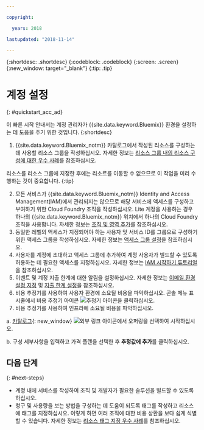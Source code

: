 ```yaml
---

copyright:

  years: 2018

lastupdated: "2018-11-14"

---
```


{:shortdesc: .shortdesc}
{:codeblock: .codeblock}
{:screen: .screen}
{:new_window: target="_blank"}
{:tip: .tip}

# 계정 설정
{: #quickstart_acc_ad}

이 빠른 시작 안내서는 계정 관리자가 {{site.data.keyword.Bluemix}} 환경을 설정하는 데 도움을 주기 위한 것입니다.
{:shortdesc}

1. {{site.data.keyword.Bluemix_notm}} 카탈로그에서 작성된 리소스를 구성하는 데 사용할 리소스 그룹을 작성하십시오. 자세한 정보는 [리소스 그룹 내의 리소스 구성에 대한 우수 사례](/docs/resources/bestpractice_rgs.html#bp_resourcegroups)를 참조하십시오.

  리소스를 리소스 그룹에 지정한 후에는 리소르를 이동할 수 없으므로 이 작업을 미리 수행하는 것이 중요합니다.
  {:tip}
  
2. 모든 서비스가 {{site.data.keyword.Bluemix_notm}} Identity and Access Management(IAM)에서 관리되지는 않으므로 해당 서비스에 액세스를 구성하고 부여하기 위한 Cloud Foundry 조직을 작성하십시오. Lite 계정을 사용하는 경우 하나의 {{site.data.keyword.Bluemix_notm}} 위치에서 하나의 Cloud Foundry 조직을 사용합니다. 자세한 정보는 [조직 및 영역 추가](/docs/account/orgs_spaces.html#orgsspacesusers)를 참조하십시오. 
3. 동일한 레벨의 액세스가 지정되어야 하는 사용자 및 서비스 ID를 그룹으로 구성하기 위한 액세스 그룹을 작성하십시오. 자세한 정보는 [액세스 그룹 설정](/docs/iam/groups.html#groups)을 참조하십시오.
4. 사용자를 계정에 초대하고 액세스 그룹에 추가하여 계정 사용자가 빌드할 수 있도록 허용하는 데 필요한 액세스를 지정하십시오. 자세한 정보는 [IAM 시작하기 튜토리얼](/docs/iam/quickstart.html#getstarted)을 참조하십시오.
5. 이벤트 및 계정 지출 한계에 대한 알림을 설정하십시오. 자세한 정보는 [이메일 환경 설정 지정](/docs/account/email.html) 및 [지출 한계 설정](/docs/billing-usage/notifications.html)을 참조하십시오. 
6. 비용 추정기를 사용하여 사용자 환경에 소요될 비용을 파악하십시오. 콘솔 메뉴 표시줄에서 비용 추정기 아이콘 ![추정기 아이콘](../icons/Estimator.svg)을 클릭하십시오. 
7. 비용 추정기를 사용하여 인프라에 소요될 비용을 파악하십시오.  
  
  a. [카탈로그](https://console.cloud.ibm.com/catalog){: new_window} ![외부 링크 아이콘](../icons/launch-glyph.svg)에서 오퍼링을 선택하여 시작하십시오. 
  
  b. 구성 세부사항을 입력하고 가격 플랜을 선택한 후 **추정값에 추가**를 클릭하십시오.

## 다음 단계
{: #next-steps}

* 계정 내에 서비스를 작성하여 조직 및 개발자가 필요한 솔루션을 빌드할 수 있도록 하십시오.  
* 청구 및 사용량을 보는 방법을 구성하는 데 도움이 되도록 태그를 작성하고 리소스에 태그를 지정하십시오. 이렇게 하면 여러 조직에 대한 비용 상환을 보다 쉽게 식별할 수 있습니다. 자세한 정보는 [리소스 태그 지정 우수 사례](/docs/account/bp_account.html#tags)를 참조하십시오. 
